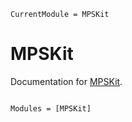 ```@meta
CurrentModule = MPSKit
```

# MPSKit

Documentation for [MPSKit](https://github.com/f-koehler/MPSKit.jl).

```@index

```

```@autodocs
Modules = [MPSKit]
```

